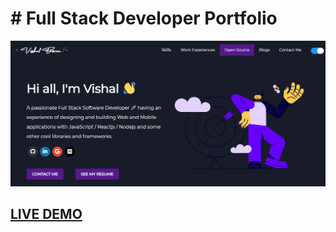 # # Full Stack Developer Portfolio      

![Portfolio](portfolio.png?raw=true "Portfolio")

## <a href="https://vishal-borana.netlify.app/" target="_blank">LIVE DEMO</a>
